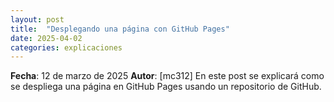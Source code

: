 ```yaml
---
layout: post
title:  "Desplegando una página con GitHub Pages"
date: 2025-04-02
categories: explicaciones
---
```

**Fecha**: 12 de marzo de 2025
**Autor**: [mc312]
En este post se explicará como se despliega una página en GitHub Pages usando un repositorio de GitHub.
